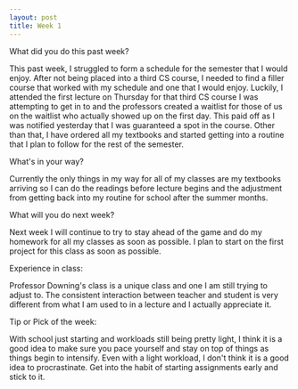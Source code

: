 ```yaml
---
layout: post
title: Week 1
---
```


What did you do this past week?

This past week, I struggled to form a schedule for the semester that I would enjoy. After not being placed into a third CS course, I needed to find a filler course that worked with my schedule and one that I would enjoy. Luckily, I attended the first lecture on Thursday for that third CS course I was attempting to get in to and the professors created a waitlist for those of us on the waitlist who actually showed up on the first day. This paid off as I was notified yesterday that I was guaranteed a spot in the course. Other than that, I have ordered all my textbooks and started getting into a routine that I plan to follow for the rest of the semester.

What's in your way?

Currently the only things in my way for all of my classes are my textbooks arriving so I can do the readings before lecture begins and the adjustment from getting back into my routine for school after the summer months. 

What will you do next week?

Next week I will continue to try to stay ahead of the game and do my homework for all my classes as soon as possible. I plan to start on the first project for this class as soon as possible. 

Experience in class:

Professor Downing's class is a unique class and one I am still trying to adjust to. The consistent interaction between teacher and student is very different from what I am used to in a lecture and I actually appreciate it. 

Tip or Pick of the week:

With school just starting and workloads still being pretty light, I think it is a good idea to make sure you pace yourself and stay on top of things as things begin to intensify. Even with a light workload, I don't think it is a good idea to procrastinate. Get into the habit of starting assignments early and stick to it.
